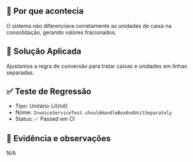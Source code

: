 ## 🐞 Por que acontecia
<!-- explique em linguagem simples -->
O sistema não diferenciava corretamente as unidades de caixa na consolidação, gerando valores fracionados.

## 🔧 Solução Aplicada
<!-- alto nível; sem afundar em classe/método -->
Ajustamos a regra de conversão para tratar caixas e unidades em linhas separadas.

## ✅ Teste de Regressão
- Tipo: Unitário (JUnit)
- Nome: `InvoiceServiceTest.shouldHandleBoxAndUnitSeparately`
- Status: ✅ Passed em CI

## 📎 Evidência e observações
N/A

